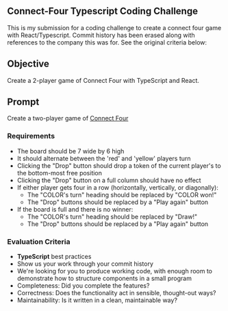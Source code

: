 ## Connect-Four Typescript Coding Challenge

This is my submission for a coding challenge to create a connect four game with React/Typescript. Commit history has been erased along with references to the company this was for. See the original criteria below:

## Objective

Create a 2-player game of Connect Four with TypeScript and React.

## Prompt

Create a two-player game of [Connect Four](https://en.wikipedia.org/wiki/Connect_Four)

### Requirements

- The board should be 7 wide by 6 high
- It should alternate between the 'red' and 'yellow' players turn
- Clicking the "Drop" button should drop a token of the current player's to the bottom-most free position
- Clicking the "Drop" button on a full column should have no effect
- If either player gets four in a row (horizontally, vertically, or diagonally):
  - The "COLOR's turn" heading should be replaced by "COLOR won!"
  - The "Drop" buttons should be replaced by a "Play again" button
- If the board is full and there is no winner:
  - The "COLOR's turn" heading should be replaced by "Draw!"
  - The "Drop" buttons should be replaced by a "Play again" button

### Evaluation Criteria

- **TypeScript** best practices
- Show us your work through your commit history
- We're looking for you to produce working code, with enough room to demonstrate how to structure components in a small program
- Completeness: Did you complete the features?
- Correctness: Does the functionality act in sensible, thought-out ways?
- Maintainability: Is it written in a clean, maintainable way?
